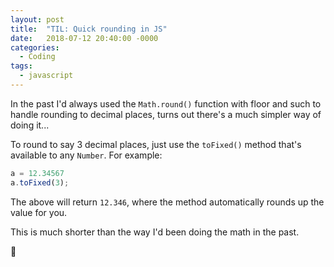 ```yaml
---
layout: post
title:  "TIL: Quick rounding in JS"
date:   2018-07-12 20:40:00 -0000
categories:
  - Coding
tags:
  - javascript
---
```

In the past I'd always used the `Math.round()` function with floor and such to handle rounding to decimal places, turns out there's a much simpler way of doing it...

To round to say 3 decimal places, just use the `toFixed()` method that's available to any `Number`. For example:
```js
a = 12.34567
a.toFixed(3);
```
The above will return `12.346`, where the method automatically rounds up the value for you.

This is much shorter than the way I'd been doing the math in the past.

💚